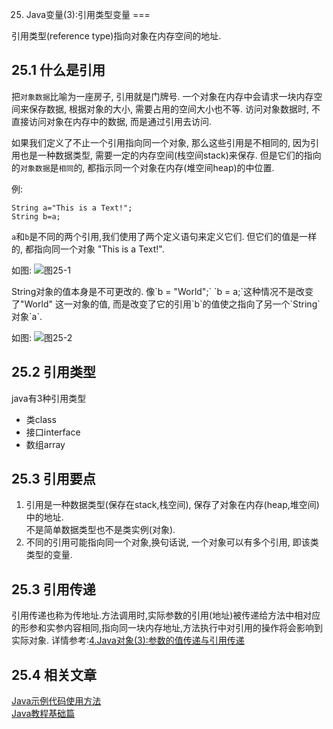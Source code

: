 25. Java变量(3):引用类型变量
===

<div class="jumbotron">
	<p>引用类型(reference type)指向对象在内存空间的地址.</p>  
</div>

25.1 什么是引用
---
把`对象数据`比喻为一座房子, 引用就是门牌号. 一个对象在内存中会请求一块内存空间来保存数据,  根据对象的大小, 需要占用的空间大小也不等. 访问对象数据时, 不直接访问对象在内存中的数据, 而是通过引用去访问.   

如果我们定义了不止一个引用指向同一个对象, 那么这些引用是不相同的, 因为引用也是一种数据类型, 需要一定的内存空间(栈空间stack)来保存. 但是它们的指向的`对象数据`是`相同`的,  都指示同一个对象在内存(堆空间heap)的中位置.   

例:  

    String a="This is a Text!";
	String b=a;

`a`和`b`是不同的两个引用,我们使用了两个定义语句来定义它们. 但它们的值是一样的, 都指向同一个对象 "This is a Text!". 

如图:
![图25-1](http://localhost/img/java/basic/25-1.png)

<div class="bs-callout bs-callout-warning">
    <p>String对象的值本身是不可更改的. 像`b = "World";` `b = a;`这种情况不是改变了"World" 这一对象的值, 而是改变了它的引用`b`的值使之指向了另一个`String`对象`a`.
	<p>
</div>


如图:
![图25-2](http://localhost/img/java/basic/25-2.png)

25.2 引用类型
---

java有3种引用类型   

* 类class
* 接口interface
* 数组array

25.3 引用要点
---

1. 引用是一种数据类型(保存在stack,栈空间), 保存了对象在内存(heap,堆空间)中的地址.  
不是简单数据类型也不是类实例(对象). 
2. 不同的引用可能指向同一个对象,换句话说, 一个对象可以有多个引用, 即该类类型的变量.

25.3 引用传递
---

引用传递也称为传地址.方法调用时,实际参数的引用(地址)被传递给方法中相对应的形参和实参内容相同,指向同一块内存地址,方法执行中对引用的操作将会影响到实际对象.
详情参考:[4.Java对象(3):参数的值传递与引用传递](http://localhost/article/java/promote/4.Java对象(3):参数的值传递与引用传递.html)   

25.4 相关文章
---

[Java示例代码使用方法](http://localhost/article/java/addenda/Java示例代码使用方法.html)   
[Java教程基础篇](http://localhost/article/java/basic/index.html)   